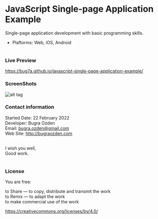 # JavaScript Single-page Application Example
Single-page application development with basic programming skills.

- Plaftorms: Web, iOS, Android<br><br>

### Live Preview

https://bug7a.github.io/javascript-single-page-application-example/

### ScreenShots

![alt tag](https://bug7a.github.io/javascript-single-page-application-example/javascript-single-page-application-example.png)

### Contact information

Started Date: 22 February 2022<br>
Developer: Bugra Ozden<br>
Email: bugra.ozden@gmail.com<br>
Web Site: http://bugraozden.com<br><br>

I wish you well,<br />
Good work.<br /><br />

### License

You are free:<br />

to Share — to copy, distribute and transmit the work<br />
to Remix — to adapt the work<br />
to make commercial use of the work<br />

<https://creativecommons.org/licenses/by/4.0/><br /><br />
